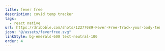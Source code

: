 ```yaml
---
title: fever free 
description: covid temp tracker
tags:
  - react native
url: https://dribbble.com/shots/12277089-Fever-Free-Track-your-body-temperature
icon: "@/assets/feverfree.svg"
linkStyle: bg-emerald-600 text-neutral-100
order: 4
---
```



